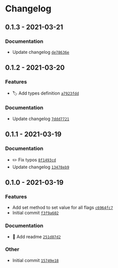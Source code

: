 # Changelog

## 0.1.3 - 2021-03-21

### Documentation

- Update changelog [`de78636e`](https://github.com/AlexxNB/svate/commit/de78636e37cfbfe72a38410b94287c66bd0d0f46)

## 0.1.2 - 2021-03-20

### Features

- 🏷️ Add types definition [`a7923fdd`](https://github.com/AlexxNB/svate/commit/a7923fddc5d19931fd352fa70693e94fed49d559)

### Documentation

- Update changelog [`7ddd7721`](https://github.com/AlexxNB/svate/commit/7ddd7721dba01471edbd313c4bcad0644bf7504e)

## 0.1.1 - 2021-03-19

### Documentation

- ✏️ Fix typos [`8f1493cd`](https://github.com/AlexxNB/svate/commit/8f1493cd445672e239132017ba1c985f090c4ce8)
- Update changelog [`13478eb9`](https://github.com/AlexxNB/svate/commit/13478eb975f27b81cffad94d47f84ed1135104ab)

## 0.1.0 - 2021-03-19

### Features

- Add set method to set value for all flags [`c6964fc7`](https://github.com/AlexxNB/svate/commit/c6964fc76232bc3db8d29cb53ad5d4371419fd7b)
- Initial commit [`f3f9a602`](https://github.com/AlexxNB/svate/commit/f3f9a602e364e360bef10ebfc8494eecd75d12e3)

### Documentation

- 📝 Add readme [`251d87d2`](https://github.com/AlexxNB/svate/commit/251d87d24609f0a580c8f8b4647c1603e7efe3b8)

### Other

- Initial commit [`15749e18`](https://github.com/AlexxNB/svate/commit/15749e18dd85ed8f0e4af7fe634dc0e0b3b805db)